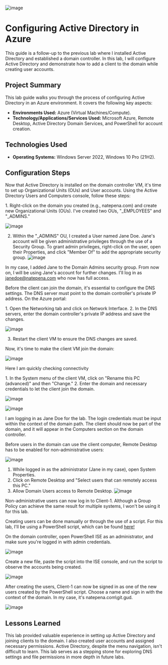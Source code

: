 ![image](https://github.com/itnatepena/configure-ad/assets/147539410/fdd80f20-2b7b-4840-9563-3f091bb7870c)

<h1>Configuring Active Directory in Azure</h1>
This guide is a follow-up to the previous lab where I installed Active Directory and established a domain controller. In this lab, I will configure Active Directory and demonstrate how to add a client to the domain while creating user accounts.

## Project Summary

This lab guide walks you through the process of configuring Active Directory in an Azure environment. It covers the following key aspects:

- **Environments Used:** Azure (Virtual Machines/Compute).
- **Technology/Applications/Services Used:** Microsoft Azure, Remote Desktop, Active Directory Domain Services, and PowerShell for account creation.

## Technologies Used

- **Operating Systems:** Windows Server 2022, Windows 10 Pro (21H2).

<h2>Configuration Steps</h2>

<p>
Now that Active Directory is installed on the domain controller VM, it's time to set up Organizational Units (OUs) and User accounts. Using the Active Directory Users and Computers console, follow these steps:
</p>

<p>
1. Right-click on the domain you created (e.g., natepena.com) and create new Organizational Units (OUs). I've created two OUs, "_EMPLOYEES" and "_ADMINS."
  
![image](https://github.com/jovan281196/configure-ad/assets/147539410/8b2567a2-3ac9-4d2f-8be9-cbfffd089634)

2. Within the "_ADMINS" OU, I created a User named Jane Doe. Jane's account will be given administrative privileges through the use of a Security Group. To grant admin privileges, right-click on the user, open their Properties, and click "Member Of" to add the appropriate security group. 
![image](https://github.com/itnatepena/configure-ad/assets/147539410/a1cef736-9436-4717-9900-e584f80bc169)

In my case, I added Jane to the Domain Admins security group. From now on, I will be using Jane's account for further changes. I'll log in as janedoe@natepena.com who now has full access.
</p>

<p>
Before the client can join the domain, it's essential to configure the DNS settings. The DNS server must point to the domain controller's private IP address. On the Azure portal:
</p>

<p>
1. Open the Networking tab and click on Network Interface.
2. In the DNS servers, enter the domain controller's private IP address and save the changes.
  
![image](https://github.com/itnatepena/configure-ad/assets/147539410/e9e01aa3-4323-442e-b956-413cba0bddf9)

3. Restart the client VM to ensure the DNS changes are saved.
</p>

<p>
Now, it's time to make the client VM join the domain:
</p>

![image](https://github.com/itnatepena/configure-ad/assets/147539410/05c3d8b6-2e5c-45ed-8ffe-fb669a531ead)
<p>Here I am quickly checking connectivity</p>

<p>
1. In the System menu of the client VM, click on "Rename this PC (advanced)" and then "Change."
2. Enter the domain and necessary credentials to let the client join the domain. 
  
![image](https://github.com/itnatepena/configure-ad/assets/147539410/0f6fb398-2a63-48fd-b5e2-16394b2db824)

![image](https://github.com/itnatepena/configure-ad/assets/147539410/4ee836bd-d206-4927-8529-9c6ea7de85a5)


I am logging in as Jane Doe for the lab. The login credentials must be input within the context of the domain path. The client should now be part of the domain, and it will appear in the Computers section on the domain controller.
</p>

<p>
Before users in the domain can use the client computer, Remote Desktop has to be enabled for non-administrative users:
</p>

<p>
  
![image](https://github.com/itnatepena/configure-ad/assets/147539410/eb71dbe0-cd0a-406c-9249-160e409de35e)

1. While logged in as the administrator (Jane in my case), open System Properties.
2. Click on Remote Desktop and "Select users that can remotely access this PC."
3. Allow Domain Users access to Remote Desktop.
![image](https://github.com/itnatepena/configure-ad/assets/147539410/47e8cf50-d240-45fa-9d38-f17c29a433c4)

 Non-administrative users can now log in to Client-1. Although a Group Policy can achieve the same result for multiple systems, I won't be using it for this lab.
</p>

<p>
Creating users can be done manually or through the use of a script. For this lab, I'll be using a PowerShell script, which can be found <a href="https://github.com/AsiaPonder001/BunchofUsers/blob/main/README.md?plain=1">here!</a>
</p>

<p>
On the domain controller, open PowerShell ISE as an administrator, and make sure you're logged in with admin credentials.
  
![image](https://github.com/itnatepena/configure-ad/assets/147539410/e3f923fb-42c0-4746-9b51-3c3f346f2b0c)

 Create a new file, paste the script into the ISE console, and run the script to observe the accounts being created.

![image](https://github.com/itnatepena/configure-ad/assets/147539410/9d6b076f-ac4c-4797-8ce0-494eedb0f60a)

</p>

<p>
After creating the users, Client-1 can now be signed in as one of the new users created by the PowerShell script. Choose a name and sign in with the context of the domain. In my case, it's natepena.com\git.gud.

![image](https://github.com/itnatepena/configure-ad/assets/147539410/f44be764-828b-4ab7-ad1f-eee1a71cc7a2)

</p>

<h2>Lessons Learned</h2>

This lab provided valuable experience in setting up Active Directory and joining clients to the domain. I also created user accounts and assigned necessary permissions. Active Directory, despite the menu navigation, isn't difficult to learn. This lab serves as a stepping stone for exploring DNS settings and file permissions in more depth in future labs.
